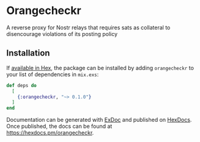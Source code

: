 # Orangecheckr

A reverse proxy for Nostr relays that requires sats as collateral to disencourage violations of its posting policy

## Installation

If [available in Hex](https://hex.pm/docs/publish), the package can be installed
by adding `orangecheckr` to your list of dependencies in `mix.exs`:

```elixir
def deps do
  [
    {:orangecheckr, "~> 0.1.0"}
  ]
end
```

Documentation can be generated with [ExDoc](https://github.com/elixir-lang/ex_doc)
and published on [HexDocs](https://hexdocs.pm). Once published, the docs can
be found at <https://hexdocs.pm/orangecheckr>.

